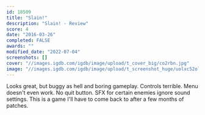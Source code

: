 ```yaml
---
id: 18509
title: "Slain!"
description: "Slain! - Review"
score: 4
date: "2016-03-26"
completed: FALSE
awards: ""
modified_date: "2022-07-04"
screenshots: []
cover: "//images.igdb.com/igdb/image/upload/t_cover_big/co2rbn.jpg"
image: "//images.igdb.com/igdb/image/upload/t_screenshot_huge/uolxc52oln8ubf1xidhm.jpg"
---
```

Looks great, but buggy as hell and boring gameplay. Controls terrible. Menu doesn't even work. No quit button. SFX for certain enemies ignore sound settings. This is a game I'll have to come back to after a few months of patches.